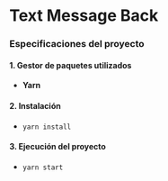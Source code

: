 # Text Message Back

### Especificaciones del proyecto

#### 1. Gestor de paquetes utilizados

- **Yarn**

#### 2. Instalación

- `yarn install`

#### 3. Ejecución del proyecto

- `yarn start`
